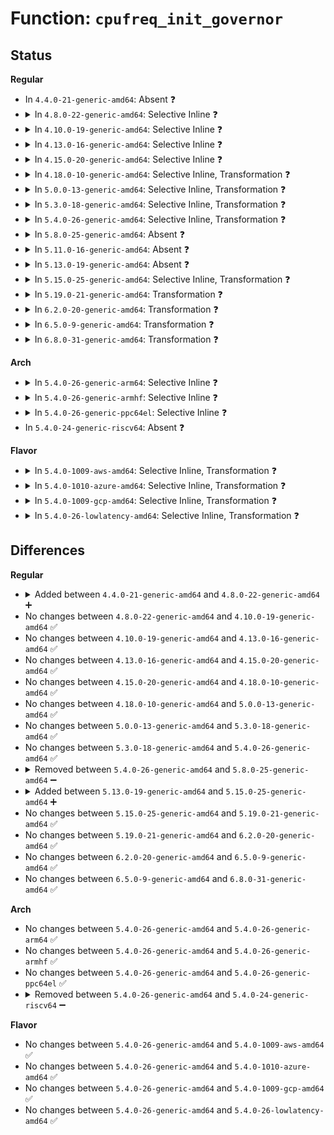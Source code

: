 # Function: <code>cpufreq_init_governor</code>

## Status
<b>Regular</b>
<ul>
<li>
In <code>4.4.0-21-generic-amd64</code>: Absent ❓
</li>
<li>
<details>
<summary>In <code>4.8.0-22-generic-amd64</code>: Selective Inline ❓</summary>

```c
int cpufreq_init_governor(struct cpufreq_policy * policy)
```

```json
{
  "name": "cpufreq_init_governor",
  "collision_type": "Unique Static",
  "inline_type": "Selective",
  "funcs": [
    {
      "addr": 18446744071586263248,
      "name": "cpufreq_init_governor",
      "external": false,
      "loc": "drivers/cpufreq/cpufreq.c:2002",
      "file": "drivers/cpufreq/cpufreq.c",
      "inline": "not declared, inlined",
      "caller_inline": [],
      "caller_func": []
    }
  ],
  "symbols": [
    {
      "addr": 18446744071586263248,
      "name": "cpufreq_init_governor",
      "section": ".text",
      "bind": "STB_LOCAL",
      "size": 243
    }
  ]
}
```
</details>
</li>
<li>
<details>
<summary>In <code>4.10.0-19-generic-amd64</code>: Selective Inline ❓</summary>

```c
int cpufreq_init_governor(struct cpufreq_policy * policy)
```

```json
{
  "name": "cpufreq_init_governor",
  "collision_type": "Unique Static",
  "inline_type": "Selective",
  "funcs": [
    {
      "addr": 18446744071586467632,
      "name": "cpufreq_init_governor",
      "external": false,
      "loc": "drivers/cpufreq/cpufreq.c:1974",
      "file": "drivers/cpufreq/cpufreq.c",
      "inline": "not declared, inlined",
      "caller_inline": [],
      "caller_func": []
    }
  ],
  "symbols": [
    {
      "addr": 18446744071586467632,
      "name": "cpufreq_init_governor",
      "section": ".text",
      "bind": "STB_LOCAL",
      "size": 228
    }
  ]
}
```
</details>
</li>
<li>
<details>
<summary>In <code>4.13.0-16-generic-amd64</code>: Selective Inline ❓</summary>

```c
int cpufreq_init_governor(struct cpufreq_policy * policy)
```

```json
{
  "name": "cpufreq_init_governor",
  "collision_type": "Unique Static",
  "inline_type": "Selective",
  "funcs": [
    {
      "addr": 18446744071586592336,
      "name": "cpufreq_init_governor",
      "external": false,
      "loc": "drivers/cpufreq/cpufreq.c:1977",
      "file": "drivers/cpufreq/cpufreq.c",
      "inline": "not declared, inlined",
      "caller_inline": [],
      "caller_func": [
        "drivers/cpufreq/cpufreq.c:cpufreq_set_policy",
        "drivers/cpufreq/cpufreq.c:cpufreq_set_policy"
      ]
    }
  ],
  "symbols": [
    {
      "addr": 18446744071586592336,
      "name": "cpufreq_init_governor",
      "section": ".text",
      "bind": "STB_LOCAL",
      "size": 224
    }
  ]
}
```
</details>
</li>
<li>
<details>
<summary>In <code>4.15.0-20-generic-amd64</code>: Selective Inline ❓</summary>

```c
int cpufreq_init_governor(struct cpufreq_policy * policy)
```

```json
{
  "name": "cpufreq_init_governor",
  "collision_type": "Unique Static",
  "inline_type": "Selective",
  "funcs": [
    {
      "addr": 18446744071587075600,
      "name": "cpufreq_init_governor",
      "external": false,
      "loc": "drivers/cpufreq/cpufreq.c:2010",
      "file": "drivers/cpufreq/cpufreq.c",
      "inline": "not declared, inlined",
      "caller_inline": [],
      "caller_func": [
        "drivers/cpufreq/cpufreq.c:cpufreq_set_policy",
        "drivers/cpufreq/cpufreq.c:cpufreq_set_policy"
      ]
    }
  ],
  "symbols": [
    {
      "addr": 18446744071587075600,
      "name": "cpufreq_init_governor",
      "section": ".text",
      "bind": "STB_LOCAL",
      "size": 241
    }
  ]
}
```
</details>
</li>
<li>
<details>
<summary>In <code>4.18.0-10-generic-amd64</code>: Selective Inline, Transformation ❓</summary>

```c
int cpufreq_init_governor(struct cpufreq_policy * policy)
```

```json
{
  "name": "cpufreq_init_governor",
  "collision_type": "Unique Static",
  "inline_type": "Selective",
  "funcs": [
    {
      "addr": 0,
      "name": "cpufreq_init_governor",
      "external": false,
      "loc": "drivers/cpufreq/cpufreq.c:2009",
      "file": "drivers/cpufreq/cpufreq.c",
      "inline": "not declared, inlined",
      "caller_inline": [],
      "caller_func": [
        "drivers/cpufreq/cpufreq.c:cpufreq_set_policy",
        "drivers/cpufreq/cpufreq.c:cpufreq_set_policy"
      ]
    }
  ],
  "symbols": [
    {
      "addr": 18446744071587373456,
      "name": "cpufreq_init_governor",
      "section": ".text",
      "bind": "STB_LOCAL",
      "size": 227
    },
    {
      "addr": 18446744071587377775,
      "name": "cpufreq_init_governor.cold.48",
      "section": ".text",
      "bind": "STB_LOCAL",
      "size": 28
    }
  ]
}
```
</details>
</li>
<li>
<details>
<summary>In <code>5.0.0-13-generic-amd64</code>: Selective Inline, Transformation ❓</summary>

```c
int cpufreq_init_governor(struct cpufreq_policy * policy)
```

```json
{
  "name": "cpufreq_init_governor",
  "collision_type": "Unique Static",
  "inline_type": "Selective",
  "funcs": [
    {
      "addr": 18446744071587553376,
      "name": "cpufreq_init_governor",
      "external": false,
      "loc": "drivers/cpufreq/cpufreq.c:2010",
      "file": "drivers/cpufreq/cpufreq.c",
      "inline": "not declared, inlined",
      "caller_inline": [],
      "caller_func": [
        "drivers/cpufreq/cpufreq.c:cpufreq_set_policy",
        "drivers/cpufreq/cpufreq.c:cpufreq_set_policy"
      ]
    }
  ],
  "symbols": [
    {
      "addr": 18446744071587553296,
      "name": "cpufreq_init_governor",
      "section": ".text",
      "bind": "STB_LOCAL",
      "size": 227
    },
    {
      "addr": 18446744071587557679,
      "name": "cpufreq_init_governor.cold.50",
      "section": ".text",
      "bind": "STB_LOCAL",
      "size": 28
    }
  ]
}
```
</details>
</li>
<li>
<details>
<summary>In <code>5.3.0-18-generic-amd64</code>: Selective Inline, Transformation ❓</summary>

```c
int cpufreq_init_governor(struct cpufreq_policy * policy)
```

```json
{
  "name": "cpufreq_init_governor",
  "collision_type": "Unique Static",
  "inline_type": "Selective",
  "funcs": [
    {
      "addr": 18446744071587828248,
      "name": "cpufreq_init_governor",
      "external": false,
      "loc": "drivers/cpufreq/cpufreq.c:2160",
      "file": "drivers/cpufreq/cpufreq.c",
      "inline": "not declared, inlined",
      "caller_inline": [],
      "caller_func": [
        "drivers/cpufreq/cpufreq.c:cpufreq_set_policy",
        "drivers/cpufreq/cpufreq.c:cpufreq_set_policy"
      ]
    }
  ],
  "symbols": [
    {
      "addr": 18446744071587828160,
      "name": "cpufreq_init_governor",
      "section": ".text",
      "bind": "STB_LOCAL",
      "size": 228
    },
    {
      "addr": 18446744071587833246,
      "name": "cpufreq_init_governor.cold",
      "section": ".text",
      "bind": "STB_LOCAL",
      "size": 28
    }
  ]
}
```
</details>
</li>
<li>
<details>
<summary>In <code>5.4.0-26-generic-amd64</code>: Selective Inline, Transformation ❓</summary>

```c
int cpufreq_init_governor(struct cpufreq_policy * policy)
```

```json
{
  "name": "cpufreq_init_governor",
  "collision_type": "Unique Static",
  "inline_type": "Selective",
  "funcs": [
    {
      "addr": 18446744071588033544,
      "name": "cpufreq_init_governor",
      "external": false,
      "loc": "drivers/cpufreq/cpufreq.c:2174",
      "file": "drivers/cpufreq/cpufreq.c",
      "inline": "not declared, inlined",
      "caller_inline": [],
      "caller_func": [
        "drivers/cpufreq/cpufreq.c:cpufreq_set_policy",
        "drivers/cpufreq/cpufreq.c:cpufreq_set_policy"
      ]
    }
  ],
  "symbols": [
    {
      "addr": 18446744071588033456,
      "name": "cpufreq_init_governor",
      "section": ".text",
      "bind": "STB_LOCAL",
      "size": 228
    },
    {
      "addr": 18446744071588038205,
      "name": "cpufreq_init_governor.cold",
      "section": ".text",
      "bind": "STB_LOCAL",
      "size": 28
    }
  ]
}
```
</details>
</li>
<li>
<details>
<summary>In <code>5.8.0-25-generic-amd64</code>: Absent ❓</summary>

```json
{
  "name": "cpufreq_init_governor",
  "collision_type": "Unique Static",
  "inline_type": "Selective",
  "funcs": [
    {
      "addr": 18446744071588895276,
      "name": "cpufreq_init_governor",
      "external": false,
      "loc": "drivers/cpufreq/cpufreq.c:2211",
      "file": "drivers/cpufreq/cpufreq.c",
      "inline": "not declared, inlined",
      "caller_inline": [
        "drivers/cpufreq/cpufreq.c:cpufreq_set_policy",
        "drivers/cpufreq/cpufreq.c:cpufreq_set_policy"
      ],
      "caller_func": [
        "drivers/cpufreq/cpufreq.c:cpufreq_set_policy",
        "drivers/cpufreq/cpufreq.c:cpufreq_set_policy"
      ]
    }
  ],
  "symbols": [
    {
      "addr": 18446744071588894656,
      "name": "cpufreq_init_governor.part.0",
      "section": ".text",
      "bind": "STB_LOCAL",
      "size": 191
    },
    {
      "addr": 18446744071588898959,
      "name": "cpufreq_init_governor.part.0.cold",
      "section": ".text",
      "bind": "STB_LOCAL",
      "size": 28
    }
  ]
}
```
</details>
</li>
<li>
<details>
<summary>In <code>5.11.0-16-generic-amd64</code>: Absent ❓</summary>

```json
{
  "name": "cpufreq_init_governor",
  "collision_type": "Unique Static",
  "inline_type": "Selective",
  "funcs": [
    {
      "addr": 18446744071588907241,
      "name": "cpufreq_init_governor",
      "external": false,
      "loc": "drivers/cpufreq/cpufreq.c:2285",
      "file": "drivers/cpufreq/cpufreq.c",
      "inline": "not declared, inlined",
      "caller_inline": [
        "drivers/cpufreq/cpufreq.c:cpufreq_set_policy",
        "drivers/cpufreq/cpufreq.c:cpufreq_set_policy"
      ],
      "caller_func": [
        "drivers/cpufreq/cpufreq.c:cpufreq_set_policy",
        "drivers/cpufreq/cpufreq.c:cpufreq_set_policy"
      ]
    }
  ],
  "symbols": [
    {
      "addr": 18446744071588906448,
      "name": "cpufreq_init_governor.part.0",
      "section": ".text",
      "bind": "STB_LOCAL",
      "size": 218
    },
    {
      "addr": 18446744071591598244,
      "name": "cpufreq_init_governor.part.0.cold",
      "section": ".text",
      "bind": "STB_LOCAL",
      "size": 28
    }
  ]
}
```
</details>
</li>
<li>
<details>
<summary>In <code>5.13.0-19-generic-amd64</code>: Absent ❓</summary>

```json
{
  "name": "cpufreq_init_governor",
  "collision_type": "Unique Static",
  "inline_type": "Selective",
  "funcs": [
    {
      "addr": 18446744071588795401,
      "name": "cpufreq_init_governor",
      "external": false,
      "loc": "drivers/cpufreq/cpufreq.c:2291",
      "file": "drivers/cpufreq/cpufreq.c",
      "inline": "not declared, inlined",
      "caller_inline": [
        "drivers/cpufreq/cpufreq.c:cpufreq_set_policy",
        "drivers/cpufreq/cpufreq.c:cpufreq_set_policy"
      ],
      "caller_func": [
        "drivers/cpufreq/cpufreq.c:cpufreq_set_policy",
        "drivers/cpufreq/cpufreq.c:cpufreq_set_policy"
      ]
    }
  ],
  "symbols": [
    {
      "addr": 18446744071588794176,
      "name": "cpufreq_init_governor.part.0",
      "section": ".text",
      "bind": "STB_LOCAL",
      "size": 218
    },
    {
      "addr": 18446744071591541770,
      "name": "cpufreq_init_governor.part.0.cold",
      "section": ".text",
      "bind": "STB_LOCAL",
      "size": 28
    }
  ]
}
```
</details>
</li>
<li>
<details>
<summary>In <code>5.15.0-25-generic-amd64</code>: Selective Inline, Transformation ❓</summary>

```c
int cpufreq_init_governor(struct cpufreq_policy * policy)
```

```json
{
  "name": "cpufreq_init_governor",
  "collision_type": "Unique Static",
  "inline_type": "Selective",
  "funcs": [
    {
      "addr": 18446744071589486509,
      "name": "cpufreq_init_governor",
      "external": false,
      "loc": "drivers/cpufreq/cpufreq.c:2293",
      "file": "drivers/cpufreq/cpufreq.c",
      "inline": "not declared, inlined",
      "caller_inline": [],
      "caller_func": [
        "drivers/cpufreq/cpufreq.c:cpufreq_set_policy",
        "drivers/cpufreq/cpufreq.c:cpufreq_set_policy"
      ]
    }
  ],
  "symbols": [
    {
      "addr": 18446744071589486464,
      "name": "cpufreq_init_governor",
      "section": ".text",
      "bind": "STB_LOCAL",
      "size": 226
    },
    {
      "addr": 18446744071592656884,
      "name": "cpufreq_init_governor.cold",
      "section": ".text",
      "bind": "STB_LOCAL",
      "size": 49
    }
  ]
}
```
</details>
</li>
<li>
<details>
<summary>In <code>5.19.0-21-generic-amd64</code>: Transformation ❓</summary>

```c
int cpufreq_init_governor(struct cpufreq_policy * policy)
```

```json
{
  "name": "cpufreq_init_governor",
  "collision_type": "Unique Static",
  "inline_type": "No",
  "funcs": [
    {
      "addr": 0,
      "name": "cpufreq_init_governor",
      "external": false,
      "loc": "drivers/cpufreq/cpufreq.c:2333",
      "file": "drivers/cpufreq/cpufreq.c",
      "inline": "seen, unknown",
      "caller_inline": [],
      "caller_func": [
        "drivers/cpufreq/cpufreq.c:cpufreq_set_policy",
        "drivers/cpufreq/cpufreq.c:cpufreq_set_policy"
      ]
    }
  ],
  "symbols": [
    {
      "addr": 18446744071590967616,
      "name": "cpufreq_init_governor",
      "section": ".text",
      "bind": "STB_LOCAL",
      "size": 244
    },
    {
      "addr": 18446744071594541664,
      "name": "cpufreq_init_governor.cold",
      "section": ".text",
      "bind": "STB_LOCAL",
      "size": 49
    }
  ]
}
```
</details>
</li>
<li>
<details>
<summary>In <code>6.2.0-20-generic-amd64</code>: Transformation ❓</summary>

```c
int cpufreq_init_governor(struct cpufreq_policy * policy)
```

```json
{
  "name": "cpufreq_init_governor",
  "collision_type": "Unique Static",
  "inline_type": "No",
  "funcs": [
    {
      "addr": 0,
      "name": "cpufreq_init_governor",
      "external": false,
      "loc": "drivers/cpufreq/cpufreq.c:2330",
      "file": "drivers/cpufreq/cpufreq.c",
      "inline": "seen, unknown",
      "caller_inline": [],
      "caller_func": [
        "drivers/cpufreq/cpufreq.c:cpufreq_set_policy",
        "drivers/cpufreq/cpufreq.c:cpufreq_set_policy"
      ]
    }
  ],
  "symbols": [
    {
      "addr": 18446744071592671728,
      "name": "cpufreq_init_governor",
      "section": ".text",
      "bind": "STB_LOCAL",
      "size": 284
    },
    {
      "addr": 18446744071596313993,
      "name": "cpufreq_init_governor.cold",
      "section": ".text",
      "bind": "STB_LOCAL",
      "size": 21
    }
  ]
}
```
</details>
</li>
<li>
<details>
<summary>In <code>6.5.0-9-generic-amd64</code>: Transformation ❓</summary>

```c
int cpufreq_init_governor(struct cpufreq_policy * policy)
```

```json
{
  "name": "cpufreq_init_governor",
  "collision_type": "Unique Static",
  "inline_type": "No",
  "funcs": [
    {
      "addr": 0,
      "name": "cpufreq_init_governor",
      "external": false,
      "loc": "drivers/cpufreq/cpufreq.c:2337",
      "file": "drivers/cpufreq/cpufreq.c",
      "inline": "seen, unknown",
      "caller_inline": [],
      "caller_func": [
        "drivers/cpufreq/cpufreq.c:cpufreq_set_policy",
        "drivers/cpufreq/cpufreq.c:cpufreq_set_policy"
      ]
    }
  ],
  "symbols": [
    {
      "addr": 18446744071593102544,
      "name": "cpufreq_init_governor",
      "section": ".text",
      "bind": "STB_LOCAL",
      "size": 284
    },
    {
      "addr": 18446744071596842914,
      "name": "cpufreq_init_governor.cold",
      "section": ".text",
      "bind": "STB_LOCAL",
      "size": 21
    }
  ]
}
```
</details>
</li>
<li>
<details>
<summary>In <code>6.8.0-31-generic-amd64</code>: Transformation ❓</summary>

```c
int cpufreq_init_governor(struct cpufreq_policy * policy)
```

```json
{
  "name": "cpufreq_init_governor",
  "collision_type": "Unique Static",
  "inline_type": "No",
  "funcs": [
    {
      "addr": 0,
      "name": "cpufreq_init_governor",
      "external": false,
      "loc": "drivers/cpufreq/cpufreq.c:2378",
      "file": "drivers/cpufreq/cpufreq.c",
      "inline": "seen, unknown",
      "caller_inline": [],
      "caller_func": [
        "drivers/cpufreq/cpufreq.c:cpufreq_set_policy",
        "drivers/cpufreq/cpufreq.c:cpufreq_set_policy"
      ]
    }
  ],
  "symbols": [
    {
      "addr": 18446744071593855312,
      "name": "cpufreq_init_governor",
      "section": ".text",
      "bind": "STB_LOCAL",
      "size": 284
    },
    {
      "addr": 18446744071597768060,
      "name": "cpufreq_init_governor.cold",
      "section": ".text",
      "bind": "STB_LOCAL",
      "size": 21
    }
  ]
}
```
</details>
</li>
</ul>
<b>Arch</b>
<ul>
<li>
<details>
<summary>In <code>5.4.0-26-generic-arm64</code>: Selective Inline ❓</summary>

```c
int cpufreq_init_governor(struct cpufreq_policy * policy)
```

```json
{
  "name": "cpufreq_init_governor",
  "collision_type": "Unique Static",
  "inline_type": "Selective",
  "funcs": [
    {
      "addr": 18446603336501300544,
      "name": "cpufreq_init_governor",
      "external": false,
      "loc": "drivers/cpufreq/cpufreq.c:2174",
      "file": "drivers/cpufreq/cpufreq.c",
      "inline": "not declared, inlined",
      "caller_inline": [],
      "caller_func": [
        "drivers/cpufreq/cpufreq.c:cpufreq_set_policy",
        "drivers/cpufreq/cpufreq.c:cpufreq_set_policy"
      ]
    }
  ],
  "symbols": [
    {
      "addr": 18446603336501300544,
      "name": "cpufreq_init_governor",
      "section": ".text",
      "bind": "STB_LOCAL",
      "size": 244
    }
  ]
}
```
</details>
</li>
<li>
<details>
<summary>In <code>5.4.0-26-generic-armhf</code>: Selective Inline ❓</summary>

```c
int cpufreq_init_governor(struct cpufreq_policy * policy)
```

```json
{
  "name": "cpufreq_init_governor",
  "collision_type": "Unique Static",
  "inline_type": "Selective",
  "funcs": [
    {
      "addr": 3233788808,
      "name": "cpufreq_init_governor",
      "external": false,
      "loc": "drivers/cpufreq/cpufreq.c:2174",
      "file": "drivers/cpufreq/cpufreq.c",
      "inline": "not declared, inlined",
      "caller_inline": [],
      "caller_func": [
        "drivers/cpufreq/cpufreq.c:cpufreq_set_policy",
        "drivers/cpufreq/cpufreq.c:cpufreq_set_policy"
      ]
    }
  ],
  "symbols": [
    {
      "addr": 3233788808,
      "name": "cpufreq_init_governor",
      "section": ".text",
      "bind": "STB_LOCAL",
      "size": 264
    }
  ]
}
```
</details>
</li>
<li>
<details>
<summary>In <code>5.4.0-26-generic-ppc64el</code>: Selective Inline ❓</summary>

```c
int cpufreq_init_governor(struct cpufreq_policy * policy)
```

```json
{
  "name": "cpufreq_init_governor",
  "collision_type": "Unique Static",
  "inline_type": "Selective",
  "funcs": [
    {
      "addr": 13835058055294830864,
      "name": "cpufreq_init_governor",
      "external": false,
      "loc": "drivers/cpufreq/cpufreq.c:2174",
      "file": "drivers/cpufreq/cpufreq.c",
      "inline": "not declared, inlined",
      "caller_inline": [],
      "caller_func": [
        "drivers/cpufreq/cpufreq.c:cpufreq_set_policy",
        "drivers/cpufreq/cpufreq.c:cpufreq_set_policy"
      ]
    }
  ],
  "symbols": [
    {
      "addr": 13835058055294830864,
      "name": "cpufreq_init_governor",
      "section": ".text",
      "bind": "STB_LOCAL",
      "size": 388
    }
  ]
}
```
</details>
</li>
<li>
In <code>5.4.0-24-generic-riscv64</code>: Absent ❓
</li>
</ul>
<b>Flavor</b>
<ul>
<li>
<details>
<summary>In <code>5.4.0-1009-aws-amd64</code>: Selective Inline, Transformation ❓</summary>

```c
int cpufreq_init_governor(struct cpufreq_policy * policy)
```

```json
{
  "name": "cpufreq_init_governor",
  "collision_type": "Unique Static",
  "inline_type": "Selective",
  "funcs": [
    {
      "addr": 18446744071587658536,
      "name": "cpufreq_init_governor",
      "external": false,
      "loc": "drivers/cpufreq/cpufreq.c:2174",
      "file": "drivers/cpufreq/cpufreq.c",
      "inline": "not declared, inlined",
      "caller_inline": [],
      "caller_func": [
        "drivers/cpufreq/cpufreq.c:cpufreq_set_policy",
        "drivers/cpufreq/cpufreq.c:cpufreq_set_policy"
      ]
    }
  ],
  "symbols": [
    {
      "addr": 18446744071587658448,
      "name": "cpufreq_init_governor",
      "section": ".text",
      "bind": "STB_LOCAL",
      "size": 228
    },
    {
      "addr": 18446744071587663197,
      "name": "cpufreq_init_governor.cold",
      "section": ".text",
      "bind": "STB_LOCAL",
      "size": 28
    }
  ]
}
```
</details>
</li>
<li>
<details>
<summary>In <code>5.4.0-1010-azure-amd64</code>: Selective Inline, Transformation ❓</summary>

```c
int cpufreq_init_governor(struct cpufreq_policy * policy)
```

```json
{
  "name": "cpufreq_init_governor",
  "collision_type": "Unique Static",
  "inline_type": "Selective",
  "funcs": [
    {
      "addr": 18446744071587432408,
      "name": "cpufreq_init_governor",
      "external": false,
      "loc": "drivers/cpufreq/cpufreq.c:2174",
      "file": "drivers/cpufreq/cpufreq.c",
      "inline": "not declared, inlined",
      "caller_inline": [],
      "caller_func": [
        "drivers/cpufreq/cpufreq.c:cpufreq_set_policy",
        "drivers/cpufreq/cpufreq.c:cpufreq_set_policy"
      ]
    }
  ],
  "symbols": [
    {
      "addr": 18446744071587432320,
      "name": "cpufreq_init_governor",
      "section": ".text",
      "bind": "STB_LOCAL",
      "size": 228
    },
    {
      "addr": 18446744071587437069,
      "name": "cpufreq_init_governor.cold",
      "section": ".text",
      "bind": "STB_LOCAL",
      "size": 28
    }
  ]
}
```
</details>
</li>
<li>
<details>
<summary>In <code>5.4.0-1009-gcp-amd64</code>: Selective Inline, Transformation ❓</summary>

```c
int cpufreq_init_governor(struct cpufreq_policy * policy)
```

```json
{
  "name": "cpufreq_init_governor",
  "collision_type": "Unique Static",
  "inline_type": "Selective",
  "funcs": [
    {
      "addr": 18446744071587989688,
      "name": "cpufreq_init_governor",
      "external": false,
      "loc": "drivers/cpufreq/cpufreq.c:2174",
      "file": "drivers/cpufreq/cpufreq.c",
      "inline": "not declared, inlined",
      "caller_inline": [],
      "caller_func": [
        "drivers/cpufreq/cpufreq.c:cpufreq_set_policy",
        "drivers/cpufreq/cpufreq.c:cpufreq_set_policy"
      ]
    }
  ],
  "symbols": [
    {
      "addr": 18446744071587989600,
      "name": "cpufreq_init_governor",
      "section": ".text",
      "bind": "STB_LOCAL",
      "size": 228
    },
    {
      "addr": 18446744071587994349,
      "name": "cpufreq_init_governor.cold",
      "section": ".text",
      "bind": "STB_LOCAL",
      "size": 28
    }
  ]
}
```
</details>
</li>
<li>
<details>
<summary>In <code>5.4.0-26-lowlatency-amd64</code>: Selective Inline, Transformation ❓</summary>

```c
int cpufreq_init_governor(struct cpufreq_policy * policy)
```

```json
{
  "name": "cpufreq_init_governor",
  "collision_type": "Unique Static",
  "inline_type": "Selective",
  "funcs": [
    {
      "addr": 18446744071588105080,
      "name": "cpufreq_init_governor",
      "external": false,
      "loc": "drivers/cpufreq/cpufreq.c:2174",
      "file": "drivers/cpufreq/cpufreq.c",
      "inline": "not declared, inlined",
      "caller_inline": [],
      "caller_func": [
        "drivers/cpufreq/cpufreq.c:cpufreq_set_policy",
        "drivers/cpufreq/cpufreq.c:cpufreq_set_policy"
      ]
    }
  ],
  "symbols": [
    {
      "addr": 18446744071588104992,
      "name": "cpufreq_init_governor",
      "section": ".text",
      "bind": "STB_LOCAL",
      "size": 228
    },
    {
      "addr": 18446744071588109773,
      "name": "cpufreq_init_governor.cold",
      "section": ".text",
      "bind": "STB_LOCAL",
      "size": 28
    }
  ]
}
```
</details>
</li>
</ul>

## Differences
<b>Regular</b>
<ul>
<li>
<details>
<summary>Added between <code>4.4.0-21-generic-amd64</code> and <code>4.8.0-22-generic-amd64</code> ➕</summary>

```c
int cpufreq_init_governor(struct cpufreq_policy * policy)
```
</details>
</li>
<li>
No changes between <code>4.8.0-22-generic-amd64</code> and <code>4.10.0-19-generic-amd64</code> ✅
</li>
<li>
No changes between <code>4.10.0-19-generic-amd64</code> and <code>4.13.0-16-generic-amd64</code> ✅
</li>
<li>
No changes between <code>4.13.0-16-generic-amd64</code> and <code>4.15.0-20-generic-amd64</code> ✅
</li>
<li>
No changes between <code>4.15.0-20-generic-amd64</code> and <code>4.18.0-10-generic-amd64</code> ✅
</li>
<li>
No changes between <code>4.18.0-10-generic-amd64</code> and <code>5.0.0-13-generic-amd64</code> ✅
</li>
<li>
No changes between <code>5.0.0-13-generic-amd64</code> and <code>5.3.0-18-generic-amd64</code> ✅
</li>
<li>
No changes between <code>5.3.0-18-generic-amd64</code> and <code>5.4.0-26-generic-amd64</code> ✅
</li>
<li>
<details>
<summary>Removed between <code>5.4.0-26-generic-amd64</code> and <code>5.8.0-25-generic-amd64</code> ➖</summary>

```c
int cpufreq_init_governor(struct cpufreq_policy * policy)
```
</details>
</li>
<li>
<details>
<summary>Added between <code>5.13.0-19-generic-amd64</code> and <code>5.15.0-25-generic-amd64</code> ➕</summary>

```c
int cpufreq_init_governor(struct cpufreq_policy * policy)
```
</details>
</li>
<li>
No changes between <code>5.15.0-25-generic-amd64</code> and <code>5.19.0-21-generic-amd64</code> ✅
</li>
<li>
No changes between <code>5.19.0-21-generic-amd64</code> and <code>6.2.0-20-generic-amd64</code> ✅
</li>
<li>
No changes between <code>6.2.0-20-generic-amd64</code> and <code>6.5.0-9-generic-amd64</code> ✅
</li>
<li>
No changes between <code>6.5.0-9-generic-amd64</code> and <code>6.8.0-31-generic-amd64</code> ✅
</li>
</ul>
<b>Arch</b>
<ul>
<li>
No changes between <code>5.4.0-26-generic-amd64</code> and <code>5.4.0-26-generic-arm64</code> ✅
</li>
<li>
No changes between <code>5.4.0-26-generic-amd64</code> and <code>5.4.0-26-generic-armhf</code> ✅
</li>
<li>
No changes between <code>5.4.0-26-generic-amd64</code> and <code>5.4.0-26-generic-ppc64el</code> ✅
</li>
<li>
<details>
<summary>Removed between <code>5.4.0-26-generic-amd64</code> and <code>5.4.0-24-generic-riscv64</code> ➖</summary>

```c
int cpufreq_init_governor(struct cpufreq_policy * policy)
```
</details>
</li>
</ul>
<b>Flavor</b>
<ul>
<li>
No changes between <code>5.4.0-26-generic-amd64</code> and <code>5.4.0-1009-aws-amd64</code> ✅
</li>
<li>
No changes between <code>5.4.0-26-generic-amd64</code> and <code>5.4.0-1010-azure-amd64</code> ✅
</li>
<li>
No changes between <code>5.4.0-26-generic-amd64</code> and <code>5.4.0-1009-gcp-amd64</code> ✅
</li>
<li>
No changes between <code>5.4.0-26-generic-amd64</code> and <code>5.4.0-26-lowlatency-amd64</code> ✅
</li>
</ul>
